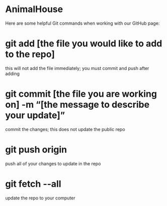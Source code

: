 # AnimalHouse
Here are some helpful Git commands when working with our GitHub page:

  # git add [the file you would like to add to the repo]
  this will not add the file immediately; you must commit and push after adding
  
  # git commit [the file you are working on] -m “[the message to describe your update]” 
  commit the changes; this does not update the public repo
  
  # git push origin	
  push all of your changes to update in the repo
  
  # git fetch --all
  update the repo to your computer
